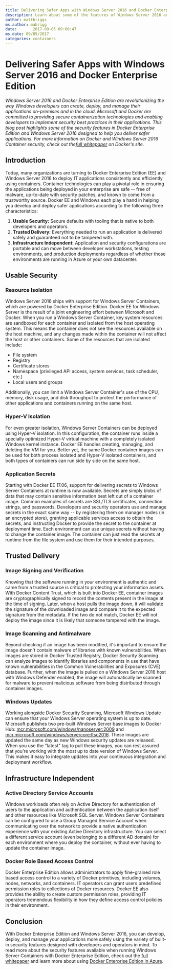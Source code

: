 ```yaml
---
title: Delivering Safer Apps with Windows Server 2016 and Docker Enterprise Edition
description: Learn about some of the features of Windows Server 2016 and Docker Enterprise Edition and how they can help deploy IT applications efficiently.
author: mattbriggs
ms.author: mabrigg
date:       2017-09-05 09:00:47
ms.date: 09/05/2017
categories: containers
---
```

# Delivering Safer Apps with Windows Server 2016 and Docker Enterprise Edition

_Windows Server 2016 and Docker Enterprise Edition are revolutionizing the way Windows developers can create, deploy, and manage their applications on-premises and in the cloud. Microsoft and Docker are committed to providing secure containerization technologies and enabling developers to implement security best practices in their applications. This blog post highlights some of the security features in Docker Enterprise Edition and Windows Server 2016 designed to help you deliver safer applications._ _For more information on Docker and Windows Server 2016 Container security, check out the[full whitepaper](https://goto.docker.com/rs/929-FJL-178/images/20170831-WP-Delivering-Safer-Apps.pdf) on Docker's site._

## Introduction

Today, many organizations are turning to Docker Enterprise Edition (EE) and Windows Server 2016 to deploy IT applications consistently and efficiently using containers. Container technologies can play a pivotal role in ensuring the applications being deployed in your enterprise are safe -- free of malware, up-to-date with security patches, and known to come from a trustworthy source. Docker EE and Windows each play a hand in helping you develop and deploy safer applications according to the following three characteristics:

  1. **Usable Security:** Secure defaults with tooling that is native to both developers and operators.
  2. **Trusted Delivery:** Everything needed to run an application is delivered safely and guaranteed not to be tampered with.
  3. **Infrastructure Independent:** Application and security configurations are portable and can move between developer workstations, testing environments, and production deployments regardless of whether those environments are running in Azure or your own datacenter.

<!--![](https://msdnshared.blob.core.windows.net/media/2017/08/KeyComponentsOfContainerSecurity-500x262.png)-->

## Usable Security

### Resource Isolation

Windows Server 2016 ships with support for Windows Server Containers, which are powered by Docker Enterprise Edition. Docker EE for Windows Server is the result of a joint engineering effort between Microsoft and Docker. When you run a Windows Server Container, key system resources are sandboxed for each container and isolated from the host operating system. This means the container does not see the resources available on the host machine, and any changes made within the container will not affect the host or other containers. Some of the resources that are isolated include:

  * File system
  * Registry
  * Certificate stores
  * Namespace (privileged API access, system services, task scheduler, etc.)
  * Local users and groups

Additionally, you can limit a Windows Server Container's use of the CPU, memory, disk usage, and disk throughput to protect the performance of other applications and containers running on the same host.

### Hyper-V Isolation

For even greater isolation, Windows Server Containers can be deployed using Hyper-V isolation. In this configuration, the container runs inside a specially optimized Hyper-V virtual machine with a completely isolated Windows kernel instance. Docker EE handles creating, managing, and deleting the VM for you. Better yet, the same Docker container images can be used for both process isolated and Hyper-V isolated containers, and both types of containers can run side by side on the same host.

### Application Secrets

Starting with Docker EE 17.06, support for delivering secrets to Windows Server Containers at runtime is now available. Secrets are simply blobs of data that may contain sensitive information best left out of a container image. Common examples of secrets are SSL/TLS certificates, connection strings, and passwords. Developers and security operators use and manage secrets in the exact same way -- by registering them on manager nodes (in an encrypted store), granting applicable services access to obtain the secrets, and instructing Docker to provide the secret to the container at deployment time. Each environment can use unique secrets without having to change the container image. The container can just read the secrets at runtime from the file system and use them for their intended purposes.

## Trusted Delivery

### Image Signing and Verification

Knowing that the software running in your environment is authentic and came from a trusted source is critical to protecting your information assets. With Docker Content Trust, which is built into Docker EE, container images are cryptographically signed to record the contents present in the image at the time of signing. Later, when a host pulls the image down, it will validate the signature of the downloaded image and compare it to the expected signature from the metadata. If the two do not match, Docker EE will not deploy the image since it is likely that someone tampered with the image.

### Image Scanning and Antimalware

Beyond checking if an image has been modified, it's important to ensure the image doesn't contain malware of libraries with known vulnerabilities. When images are stored in Docker Trusted Registry, Docker Security Scanning can analyze images to identify libraries and components in use that have known vulnerabilities in the Common Vulnerabilities and Exposures (CVE) database. Further, when the image is pulled on a Windows Server 2016 host with Windows Defender enabled, the image will automatically be scanned for malware to prevent malicious software from being distributed through container images.

### Windows Updates

Working alongside Docker Security Scanning, Microsoft Windows Update can ensure that your Windows Server operating system is up to date. Microsoft publishes two pre-built Windows Server base images to Docker Hub: [mcr.microsoft.com/windows/nanoserver:2009](https://hub.docker.com/_/microsoft-windows-nanoserver) and [mcr.microsoft.com/windows/servercore:ltsc2016](https://hub.docker.com/_/microsoft-windows-servercore). These images are updated the same day as new Windows security updates are released. When you use the "latest" tag to pull these images, you can rest assured that you're working with the most up to date version of Windows Server. This makes it easy to integrate updates into your continuous integration and deployment workflow.

## Infrastructure Independent

### Active Directory Service Accounts

Windows workloads often rely on Active Directory for authentication of users to the application and authentication between the application itself and other resources like Microsoft SQL Server. Windows Server Containers can be configured to use a Group Managed Service Account when communicating over the network to provide a native authentication experience with your existing Active Directory infrastructure. You can select a different service account (even belonging to a different AD domain) for each environment where you deploy the container, without ever having to update the container image.

### Docker Role Based Access Control

Docker Enterprise Edition allows administrators to apply fine-grained role based access control to a variety of Docker primitives, including volumes, nodes, networks, and containers. IT operators can grant users predefined permission roles to collections of Docker resources. Docker EE also provides the ability to create custom permission roles, providing IT operators tremendous flexibility in how they define access control policies in their environment.

## Conclusion

With Docker Enterprise Edition and Windows Server 2016, you can develop, deploy, and manage your applications more safely using the variety of built-in security features designed with developers and operators in mind. To read more about the security features available when running Windows Server Containers with Docker Enterprise Edition, check out the [full whitepaper](https://goto.docker.com/rs/929-FJL-178/images/20170831-WP-Delivering-Safer-Apps.pdf) and learn more about using [Docker Enterprise Edition in Azure](https://azuremarketplace.microsoft.com/en-us/marketplace/apps/docker.dockerdatacenter).

